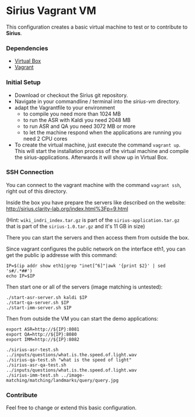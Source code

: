 # Sirius Vagrant VM
This configuration creates a basic virtual machine to test or to
contribute to **Sirius**.

### Dependencies
* [Virtual Box](https://www.virtualbox.org/wiki/Downloads)
* [Vagrant](http://www.vagrantup.com/downloads.html)

### Initial Setup
* Download or checkout the Sirius git repository.
* Navigate in your commandline / terminal into the *sirius-vm*
  directory.
* adapt the Vagrantfile to your environment
    * to compile you need more than 1024 MB
	* to run the ASR with Kaldi you need 2048 MB
	* to run ASR and QA you need 3072 MB or more
	* to let the machine respond when the applications are running you
      need 2 CPU cores
* To create the virtual machine, just execute the command `vagrant
  up`. This will start the installation process of the virtual machine
  and compile the sirius-applications. Afterwards it will show up in
  Virtual Box.

### SSH Connection
You can connect to the vagrant machine with the command `vagrant ssh`,
right out of this directory.

Inside the box you have prepare the servers like described on the
website: http://sirius.clarity-lab.org/index.html%3Fp=9.html

(Hint: `wiki_indri_index.tar.gz` is part of the
`sirius-application.tar.gz` that is part of the `sirius-1.0.tar.gz`
and it's 11 GB in size)

There you can start the servers and then access them from outside the
box.

Since vagrant configures the public network on the interface eth1, you
can get the public ip addresse with this command:

```
IP=$(ip addr show eth1|grep "inet[^6]"|awk '{print $2}' | sed 's#/.*##')
echo IP=$IP
```

Then start one or all of the servers (image matching is untested):
```
./start-asr-server.sh kaldi $IP
./start-qa-server.sh $IP
./start-imm-server.sh $IP
```

Then from outside the VM you can start the demo applications:

```
export ASR=http://${IP}:8081
export QA=http://${IP}:8080
export IMM=http://${IP}:8082

./sirius-asr-test.sh ../inputs/questions/what.is.the.speed.of.light.wav
./sirius-qa-test.sh "what is the speed of light"
./sirius-asr-qa-test.sh ../inputs/questions/what.is.the.speed.of.light.wav
./sirius-imm-test.sh ../image-matching/matching/landmarks/query/query.jpg
```

### Contribute
Feel free to change or extend this basic configuration.
